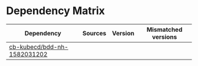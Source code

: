 # Dependency Matrix

Dependency | Sources | Version | Mismatched versions
---------- | ------- | ------- | -------------------
[cb-kubecd/bdd-nh-1582031202](https://github.com/cb-kubecd/bdd-nh-1582031202.git) |  | []() | 
